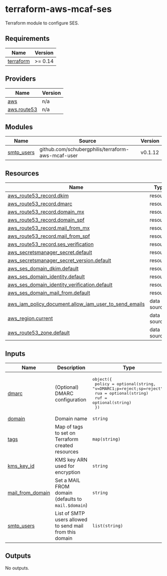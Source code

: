 # terraform-aws-mcaf-ses

Terraform module to configure SES.

<!--- BEGIN_TF_DOCS --->
## Requirements

| Name | Version |
|------|---------|
| <a name="requirement_terraform"></a> [terraform](#requirement\_terraform) | >= 0.14 |

## Providers

| Name | Version |
|------|---------|
| <a name="provider_aws"></a> [aws](#provider\_aws) | n/a |
| <a name="provider_aws.route53"></a> [aws.route53](#provider\_aws.route53) | n/a |

## Modules

| Name | Source | Version |
|------|--------|---------|
| <a name="module_smtp_users"></a> [smtp\_users](#module\_smtp\_users) | github.com/schubergphilis/terraform-aws-mcaf-user | v0.1.12 |

## Resources

| Name | Type |
|------|------|
| [aws_route53_record.dkim](https://registry.terraform.io/providers/hashicorp/aws/latest/docs/resources/route53_record) | resource |
| [aws_route53_record.dmarc](https://registry.terraform.io/providers/hashicorp/aws/latest/docs/resources/route53_record) | resource |
| [aws_route53_record.domain_mx](https://registry.terraform.io/providers/hashicorp/aws/latest/docs/resources/route53_record) | resource |
| [aws_route53_record.domain_spf](https://registry.terraform.io/providers/hashicorp/aws/latest/docs/resources/route53_record) | resource |
| [aws_route53_record.mail_from_mx](https://registry.terraform.io/providers/hashicorp/aws/latest/docs/resources/route53_record) | resource |
| [aws_route53_record.mail_from_spf](https://registry.terraform.io/providers/hashicorp/aws/latest/docs/resources/route53_record) | resource |
| [aws_route53_record.ses_verification](https://registry.terraform.io/providers/hashicorp/aws/latest/docs/resources/route53_record) | resource |
| [aws_secretsmanager_secret.default](https://registry.terraform.io/providers/hashicorp/aws/latest/docs/resources/secretsmanager_secret) | resource |
| [aws_secretsmanager_secret_version.default](https://registry.terraform.io/providers/hashicorp/aws/latest/docs/resources/secretsmanager_secret_version) | resource |
| [aws_ses_domain_dkim.default](https://registry.terraform.io/providers/hashicorp/aws/latest/docs/resources/ses_domain_dkim) | resource |
| [aws_ses_domain_identity.default](https://registry.terraform.io/providers/hashicorp/aws/latest/docs/resources/ses_domain_identity) | resource |
| [aws_ses_domain_identity_verification.default](https://registry.terraform.io/providers/hashicorp/aws/latest/docs/resources/ses_domain_identity_verification) | resource |
| [aws_ses_domain_mail_from.default](https://registry.terraform.io/providers/hashicorp/aws/latest/docs/resources/ses_domain_mail_from) | resource |
| [aws_iam_policy_document.allow_iam_user_to_send_emails](https://registry.terraform.io/providers/hashicorp/aws/latest/docs/data-sources/iam_policy_document) | data source |
| [aws_region.current](https://registry.terraform.io/providers/hashicorp/aws/latest/docs/data-sources/region) | data source |
| [aws_route53_zone.default](https://registry.terraform.io/providers/hashicorp/aws/latest/docs/data-sources/route53_zone) | data source |

## Inputs

| Name | Description | Type | Default | Required |
|------|-------------|------|---------|:--------:|
| <a name="input_dmarc"></a> [dmarc](#input\_dmarc) | (Optional) DMARC configuration | <pre>object({<br>    policy = optional(string, "v=DMARC1;p=reject;sp=reject")<br>    rua    = optional(string)<br>    ruf    = optional(string)<br>  })</pre> | n/a | yes |
| <a name="input_domain"></a> [domain](#input\_domain) | Domain name | `string` | n/a | yes |
| <a name="input_tags"></a> [tags](#input\_tags) | Map of tags to set on Terraform created resources | `map(string)` | n/a | yes |
| <a name="input_kms_key_id"></a> [kms\_key\_id](#input\_kms\_key\_id) | KMS key ARN used for encryption | `string` | `null` | no |
| <a name="input_mail_from_domain"></a> [mail\_from\_domain](#input\_mail\_from\_domain) | Set a MAIL FROM domain (defaults to `mail.$domain`) | `string` | `null` | no |
| <a name="input_smtp_users"></a> [smtp\_users](#input\_smtp\_users) | List of SMTP users allowed to send mail from this domain | `list(string)` | `[]` | no |

## Outputs

No outputs.

<!--- END_TF_DOCS --->
